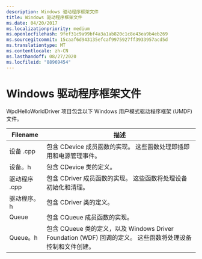 ```yaml
---
description: Windows 驱动程序框架文件
title: Windows 驱动程序框架文件
ms.date: 04/20/2017
ms.localizationpriority: medium
ms.openlocfilehash: 9fef31c9a99bf4a3a1ab820c1c8e43ea9b4eb269
ms.sourcegitcommit: 15caaf6d943135efcaf9975927ff3933957acd5d
ms.translationtype: MT
ms.contentlocale: zh-CN
ms.lasthandoff: 08/27/2020
ms.locfileid: "88969454"
---
```

# <a name="the-windows-driver-frameworks-files"></a>Windows 驱动程序框架文件


WpdHelloWorldDriver 项目包含以下 Windows 用户模式驱动程序框架 (UMDF) 文件。

| Filename   | 描述                                                                                                                                                                   |
|------------|-------------------------------------------------------------------------------------------------------------------------------------------------------------------------------|
| 设备 .cpp | 包含 CDevice 成员函数的实现。 这些函数处理即插即用和电源管理事件。                                                 |
| 设备。h   | 包含 CDevice 类的定义。                                                                                                                                  |
| 驱动程序 .cpp | 包含 CDriver 成员函数的实现。 这些函数将处理设备初始化和清理。                                                         |
| 驱动程序。h   | 包含 CDriver 类的定义。                                                                                                                                  |
| Queue  | 包含 CQueue 成员函数的实现。                                                                                                                    |
| Queue。h    | 包含 CQueue 类的定义，以及 Windows Driver Foundation (WDF) 回调的定义。 这些函数将处理设备控制和文件创建。 |

 

 

 




